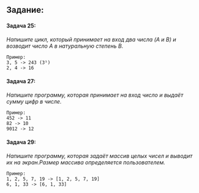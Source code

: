 ## Задание:

#### Задача 25:

_Напишите цикл, который принимает на вход два числа (A и B) и возводит число A в натуральную степень B._

```text
Пример:
3, 5 -> 243 (3⁵)
2, 4 -> 16
```

#### Задача 27:

_Напишите программу, которая принимает на вход число и выдаёт сумму цифр в числе._

```text
Пример:
452 -> 11
82 -> 10
9012 -> 12
```

#### Задача 29:

_Напишите программу, которая задаёт массив целых чисел и выводит их на экран.Размер массива определяется пользователем._

```text
Пример:
1, 2, 5, 7, 19 -> [1, 2, 5, 7, 19]
6, 1, 33 -> [6, 1, 33]
```



